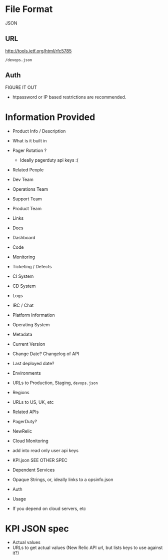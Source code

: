 #  File Format

JSON

## URL

http://tools.ietf.org/html/rfc5785

    /devops.json

## Auth

FIGURE IT OUT

* htpassword or IP based restrictions are recommended.


# Information Provided

* Product Info / Description
 * What is it built in

* Pager Rotation ?
  * Ideally pagerduty api keys :(

* Related People
 * Dev Team
 * Operations Team
 * Support Team
 * Product Team

* Links
 * Docs
 * Dashboard
 * Code
 * Monitoring
 * Ticketing / Defects
 * CI System
 * CD System
 * Logs
 * IRC / Chat

* Platform Information
 * Operating System
 

* Metadata
 * Current Version
 * Change Date? Changelog of API
  * Last deployed date?

* Environments
 * URLs to Production, Staging, `devops.json`
 * Regions
  * URLs to US, UK, etc

* Related APIs
 * PagerDuty?
 * NewRelic
 * Cloud Monitoring
  * add into read only user api keys
 * KPI.json SEE OTHER SPEC

* Dependent Services
 * Opaque Strings, or, ideally links to a opsinfo.json
 * Auth
 * Usage
 * If you depend on cloud servers, etc


# KPI JSON spec

* Actual values
* URLs to get actual values (New Relic API url, but lists keys to use against it?)
